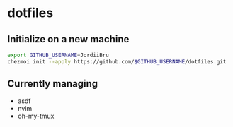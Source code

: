 # dotfiles

## Initialize on a new machine

```bash
export GITHUB_USERNAME=JordiiBru
chezmoi init --apply https://github.com/$GITHUB_USERNAME/dotfiles.git
```

## Currently managing

- asdf
- nvim
- oh-my-tmux
